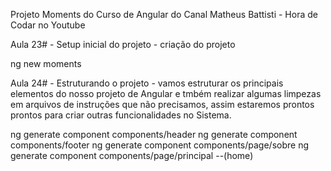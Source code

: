 Projeto Moments do Curso de Angular do Canal Matheus Battisti - Hora de Codar no Youtube

Aula 23# - Setup inicial do projeto -  criação do projeto

ng new moments 

Aula 24# - Estruturando o projeto - vamos estruturar os principais elementos do nosso projeto de Angular e tmbém realizar algumas limpezas em arquivos de instruções que não precisamos, assim estaremos prontos prontos para criar outras funcionalidades no Sistema.

ng generate component components/header
ng generate component components/footer
ng generate component components/page/sobre
ng generate component components/page/principal --(home)









